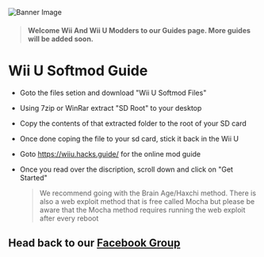 ![Banner Image](https://WiiMasterRob.github.io/Wii-And-Wii-U-Guides/images/Banner-short.png)

  > #### **Welcome Wii And Wii U Modders to our Guides page.  More guides will be added soon.**


# Wii U Softmod Guide

* Goto the files setion and download "Wii U Softmod Files"

* Using 7zip or WinRar extract "SD Root" to your desktop

* Copy the contents of that extracted folder to the root of your SD card

* Once done coping the file to your sd card, stick it back in the Wii U

* Goto https://wiiu.hacks.guide/ for the online mod guide

* Once you read over the discription, scroll down and click on "Get Started"

   > We recommend going with the Brain Age/Haxchi method. There is also a web exploit method that is free called Mocha but please be aware that the Mocha method requires running the web exploit after every reboot



## Head back to our [Facebook Group](https://www.facebook.com/groups/wiiwiiumodders)
